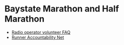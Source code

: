 # Baystate Marathon and Half Marathon

- [Radio operator volunteer FAQ](baystate-marathon.html)
- [Runner Accountability Net](baystate-marathon-ran.html)
